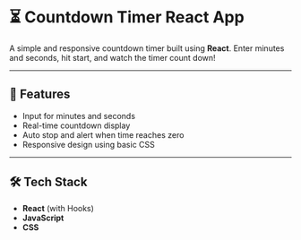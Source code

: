 # ⏳ Countdown Timer React App

A simple and responsive countdown timer built using **React**. Enter minutes and seconds, hit start, and watch the timer count down!

---

## 🚀 Features

- Input for minutes and seconds
- Real-time countdown display
- Auto stop and alert when time reaches zero
- Responsive design using basic CSS

---

## 🛠️ Tech Stack

- **React** (with Hooks)
- **JavaScript**
- **CSS**
